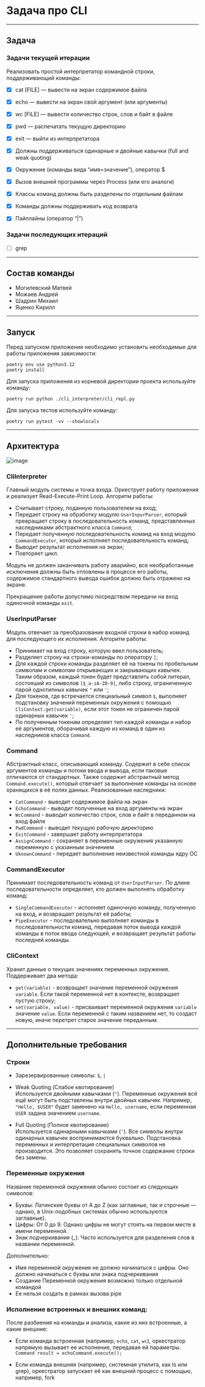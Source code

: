 # Задача про CLI

___

## Задача

### Задачи текущей итерации

Реализовать простой интерпретатор командной строки, поддерживающий команды:

- [x] cat [FILE] — вывести на экран содержимое файла
- [x] echo — вывести на экран свой аргумент (или аргументы)
- [x] wc [FILE] — вывести количество строк, слов и байт в файле
- [x] pwd — распечатать текущую директорию
- [x] exit — выйти из интерпретатора

- [x] Должны поддерживаться одинарные и двойные кавычки (full and weak quoting)
- [x] Окружение (команды вида “имя=значение”), оператор $
- [x] Вызов внешней программы через Process (или его аналоги)
- [x] Классы команд должны быть разделены по отдельным файлам
- [x] Команды должны поддерживать код возврата
- [x] Пайплайны (оператор “|”)

### Задачи последующих итераций

- [ ] grep

___

## Состав команды

- Могилевский Матвей
- Можаев Андрей
- Шадрин Михаил
- Яценко Кирилл

___

## Запуск

Перед запуском приложения необходимо установить необходимые для работы приложения зависимости:

```shell
poetry env use python3.12
poetry install
```

Для запуска приложения из корневой директории проекта используйте команду:

```shell
poetry run python ./cli_interpreter/cli_repl.py
```

Для запуска тестов используйте команду:

```shell
poetry run pytest -vv --showlocals
```

___

## Архитектура

![image](docs/class_schema.png)

### CliInterpreter

Главный модуль системы и точка входа. Оркеструет работу приложения и реализует Read-Execute-Print Loop.
Алгоритм работы:

- Считывает строку, поданную пользователем на вход;
- Передает строку на обработку модулю `UserInpurParser`, который превращает строку в последовательность команд,
  представленных наследниками абстрактного класса `Command`;
- Передает полученную последовательность команд на вход модулю `CommandExecutor`, который исполняет последовательность
  команд;
- Выводит результат исполнения на экран;
- Повторяет цикл.

Модуль не должен заканчивать работу аварийно, все необработанные исключения должны быть отловлены в процессе его работы,
содержимое стандартного вывода ошибок должно быть отражено на экране.

Прекращение работы допустимо посредством передачи на вход одиночной команды `exit`.

### UserInputParser

Модуль отвечает за преобразование входной строки в набор команд для последующего их исполнения.
Алгоритм работы:

- Принимает на вход строку, которую ввел пользователь;
- Разделяет строку на строки-команды по оператору `|`;
- Для каждой строки команды разделяет её на токены по пробельным символам и символам открывающих и закрывающих кавычек.
  Таким образом, каждый токен будет представлять собой литерал, состояший из символов `[$_a-zA-Z0-9]`, либо строку,
  ограниченную парой однотипных кавычек `"` или `'`;
- Для токенов, где встречается специальный символ `$`, выполняет подстановку значений переменных окружения с помощью
  `CliContext.get(variable)`, если этот токен не ограничен парой одинарных кавычек `'`;
- По полученным токенам определяет тип каждой команды и набор её аргументов, оборачивая каждую из команд в один из
  наследников класса `Command`.

### Command

Абстрактный класс, описывающий команду. Содержит в себе список аргументов команды и потоки ввода и вывода, если таковые
отличаются от стандартных.
Также содержит абстрактный метод `Command.execute()`, который отвечает за выполнение команды на основе хранящихся в её
полях данных.
Реализованные наследники:

- `CatCommand` - выводит содержимое файла на экран
- `EchoCommand` - выводит полученные на вход аргументы на экран
- `WcCommand` - выводит количество строк, слов и байт в переданном на вход файле
- `PwdCommand` - выводит текущую рабочую директорию
- `ExitCommand` - завершает работу интерпретатора
- `AssignCommand` - сохраняет в переменные окружения указанную переменную с указанным значением
- `UknownCommand` - передает выполнение неизвестной команды ядру ОС

### CommandExecutor

Принимает последовательность команд от `UserInputParser`. По длине последовательности определяет, кто должен выполнять
обработку команд:

- `SingleCommandExecutor` - исполняет одиночную команду, полученную на вход, и возвращает результат её работы;
- `PipeExecutor` - последовательно выполняет команды в последовательности команд, передавая поток вывода
  каждой команды в поток ввода следующей, и возвращает результат работы последней команды.

### CliContext

Хранит данные о текущих значениях переменных окружения. Поддерживает два метода:

- `get(variable)` - возвращает значение переменной окружения `variable`. Если такой переменной нет в контексте,
  возвращает пустую строку;
- `set(variable, value)` - присваивает переменной окружения `variable` значение `value`. Если переменной с таким
  названием нет, то создаст новую, иначе перетрет старое значение переданным.

___

## Дополнительные требования

### Строки

- Зарезервированные символы: `$`, `|`

- Weak Quoting (Слабое квотирование)\
  Используется двойными кавычками (`"`). Переменные окружения всё ещё могут быть подставлены внутри двойных кавычек.
  Например, `"Hello, $USER"` будет заменено на `Hello, username`, если переменная `USER` задана значением `username`.

- Full Quoting (Полное квотирование)\
  Используется одинарными кавычками (`'`). Все символы внутри одинарных кавычек воспринимаются буквально. Подстановка
  переменных и интерпретация специальных символов не производится. Это позволяет сохранять точное содержание строки без
  замены.

### Переменные окружения

Название переменной окружения обычно состоит из следующих символов:

- Буквы: Латинские буквы от A до Z (как заглавные, так и строчные — однако, в Unix-подобных системах обычно используются
  заглавные).
- Цифры: От 0 до 9. Однако цифры не могут стоять на первом месте в имени переменной.
- Знак подчеркивания (_): Часто используется для разделения слов в названии переменной.

Дополнительно:

* Имя переменной окружения не должно начинаться с цифры. Оно должно начинаться с буквы или знака подчеркивания
* Создание Переменной окружения возможно только отдельной командой
* Ее нельзя создать в рамках вызова pipe

### Исполнение встроенных и внешних команд:

После разбиения на команды и анализа, какие из них встроенные, а какие внешние:

- Если команда встроенная (например, `echo`, `cat`, `wc`), оркестратор напрямую вызывает ее исполнение, передавая ей
  параметры.
  ``` Command result = echoCommand.execute(); ```

- Если команда внешняя (например, системная утилита, как ls или grep), оркестратор запускает её как внешний процесс с
  помощью, например, fork

